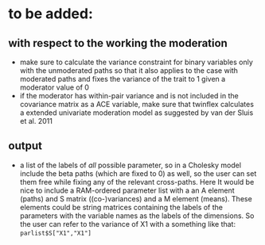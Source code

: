 # to be added:
## with respect to the working the moderation
- make sure to calculate the variance constraint for binary variables only with the unmoderated paths so that it also applies to the case with moderated paths and fixes the variance of the trait to 1 given a moderator value of 0
- if the moderator has within-pair variance and is not included in the covariance matrix as a ACE variable, make sure that twinflex calculates a extended univariate moderation model as suggested by van der Sluis et al. 2011

## output
- a list of the labels of *all* possible parameter, so in a Cholesky model include the beta paths (which are fixed to 0) as well, so the user can set them free while fixing any of the relevant cross-paths. Here It would be nice to include a RAM-ordered parameter list with a an A element (paths) and S matrix ((co-)variances) and a M element (means). These elements could be string matrices containing the labels of the parameters with the variable names as the labels of the dimensions. So the user can refer to the variance of X1 with a something like that: `parlist$S["X1","X1"]`
